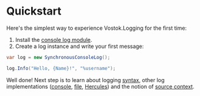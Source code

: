 # Quickstart

Here's the simplest way to experience Vostok.Logging for the first time:

1. Install the [console log module](modules/console.md#source-and-packages).
2. Create a log instance and write your first message:

```csharp
var log = new SynchronousConsoleLog();

log.Info("Hello, {Name}!", "%username");
```

Well done! Next step is to learn about logging [syntax](concepts/syntax/), other log implementations \([console](implementations/console-log.md), [file](implementations/file-log.md), [Hercules](implementations/hercules-log.md)\) and the notion of [source context](concepts/source-context.md).

